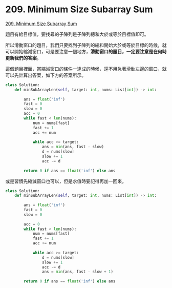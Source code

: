 # 209. Minimum Size Subarray Sum

[209. Minimum Size Subarray Sum](https://leetcode.com/problems/minimum-size-subarray-sum/)

題目有給目標值，要找尋的子陣列是子陣列總和大於或等於目標值即可。

所以滑動窗口的題目，我們只要找到子陣列的總和開始大於或等於目標的時候，就可以開始縮減窗口，可是要注意一個地方，**滑動窗口的題目，一定要注意是在何時更新我們的答案**。

這個題目裡面，當縮減窗口的條件一達成的時候，還不用急著滑動左邊的窗口，就可以先計算出答案，如下方的答案所示。

```python
class Solution:
    def minSubArrayLen(self, target: int, nums: List[int]) -> int:
        
        ans = float('inf')
        fast = 0
        slow = 0
        acc = 0
        while fast < len(nums):
            num = nums[fast]
            fast += 1
            acc += num
            
            while acc >= target:
                ans = min(ans, fast - slow)
                d = nums[slow]
                slow += 1
                acc -= d
                
        return 0 if ans == float('inf') else ans
```

或是習慣先縮減窗口也可以，但是求值時要記得再加一回來。

```python
class Solution:
    def minSubArrayLen(self, target: int, nums: List[int]) -> int:
        
        ans = float('inf')
        fast = 0
        slow = 0
        
        acc = 0
        while fast < len(nums):
            num = nums[fast]
            fast += 1
            acc += num
            
            while acc >= target:
                d = nums[slow]
                slow += 1
                acc -= d
                ans = min(ans, fast - slow + 1)
                
        return 0 if ans == float('inf') else ans
```




